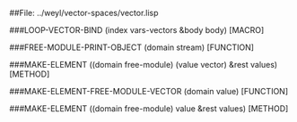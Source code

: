 
##File: ../weyl/vector-spaces/vector.lisp 


###LOOP-VECTOR-BIND (index vars-vectors &body body)                     [MACRO]

###FREE-MODULE-PRINT-OBJECT (domain stream)                          [FUNCTION]

###MAKE-ELEMENT ((domain free-module) (value vector) &rest values)     [METHOD]

###MAKE-ELEMENT-FREE-MODULE-VECTOR (domain value)                    [FUNCTION]

###MAKE-ELEMENT ((domain free-module) value &rest values)              [METHOD]
